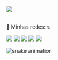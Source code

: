 <div>
  <a href="https://github.com/lucasBatistaa">
    <img align="center" src="https://github-readme-stats.vercel.app/api/top-langs/?username=lucasBatistaa&theme=dark&hide_langs_below=1" />
  </a>
</div>

<div style="text-decoration: none"> 
  <br>
  <p align="left">
    💌 Minhas redes: ⤵️
  </p>
  
  <a href="#" target="_blank"> 
    <img src="https://img.shields.io/badge/website-000000?style=for-the-badge&logo=About.me&logoColor=white" target="_blank">
  </a>
  
  <a href="https://instagram.com/lucasbatista30_" target="_blank">
    <img src="https://img.shields.io/badge/Instagram-E4405F?style=for-the-badge&logo=instagram&logoColor=white&text-decoration=none" target="_blank">
  </a>
  
  <a href="https://www.linkedin.com/in/lucas-batista-tech/" target="_blank">
    <img src="https://img.shields.io/badge/LinkedIn-0077B5?style=for-the-badge&logo=linkedin&logoColor=white" target="_blank"> 
  </a>
  
  <a href="#" target="_blank">
    <img src="https://img.shields.io/badge/Gmail-D14836?style=for-the-badge&logo=gmail&logoColor=white" target="_blank">
  </a>
  
  <a href="#" target="_blank">
    <img src="https://img.shields.io/badge/Twitter-1DA1F2?style=for-the-badge&logo=twitter&logoColor=white" target="_blank">
  </a>
  
</div>

![snake animation](https://github.com/lucasBatistaa/lucasBatistaa/blob/output/github-contribution-grid-snake.svg)
